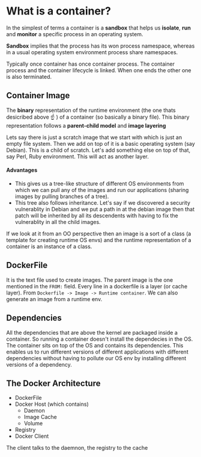 # What is a container?

In the simplest of terms a container is a **sandbox** that helps us **isolate**, **run** and **monitor** a specific process in an operating system.

**Sandbox** implies that the process has its won process namespace, whereas in a usual operating system environment process share namespaces.

Typically once container has once container process. The container process and the container lifecycle is linked. When one ends the other one is also terminated.

## Container Image
The **binary** representation of the runtime environment (the one thats desicribed above :point_up: ) of a container (so basically a binary file). This binary representation follows a **parent-child model** and **image layering**

Lets say there is just a scratch image that we start with which is just an empty file system. Then we add on top of it is a basic operating system (say Debian). This is a child of scratch. Let's add something else on top of that, say Perl, Ruby environment. This will act as another layer.

#### Advantages
- This gives us a tree-like structure of different OS environments from which we can pull any of the images and run our applications (sharing images by pulling branches of a tree).
- This tree also follows inheritance. Let's say if we discovered a security vulnerablity in Debian and we put a path in at the debian image then that patch will be inherited by all its descendents with having to fix the vulnerablity in all the child images.

If we look at it from an OO perspective then an image is a sort of a class (a template for creating runtime OS envs) and the runtime representation of a container is an instance of a class.

## DockerFile
It is the text file used to create images. The parent image is the one mentioned in the `FROM:` field. Every line in a dockerfile is a layer (or cache layer). From `Dockerfile -> Image -> Runtime container`. We can also generate an image from a runtime env.

## Dependencies
All the dependencies that are above the kernel are packaged inside a container. So running a container doesn't install the dependecies in the OS. The container sits on top of the OS and contains its dependencies. This enables us to run different versions of different applications with different dependencies without having to pollute our OS env by installing different versions of a dependency.

## The Docker Architecture
- DockerFile
- Docker Host (which contains)
  - Daemon
  - Image Cache
  - Volume
- Registry
- Docker Client

The client talks to the daemnon, the registry to the cache
